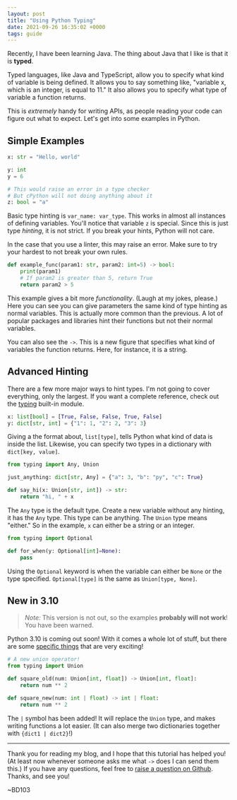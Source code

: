 ```yaml
---
layout: post
title: "Using Python Typing"
date: 2021-09-26 16:35:02 +0000
tags: guide
---
```


Recently, I have been learning Java. The thing about Java that I like is that it is **typed**.

Typed languages, like Java and TypeScript, allow you to specify what kind of variable is being defined. It allows you to say something like, "variable x, which is an integer, is equal to 11." It also allows you to specify what type of variable a function returns.

This is _extremely_ handy for writing APIs, as people reading your code can figure out what to expect. Let's get into some examples in Python.

## Simple Examples

```python
x: str = "Hello, world"

y: int
y = 6

# This would raise an error in a type checker
# But cPython will not doing anything about it
z: bool = "a" 
```

Basic type hinting is `var_name: var_type`. This works in almost all instances of defining variables. You'll notice that variable `z` is special. Since this is just type _hinting_, it is not strict. If you break your hints, Python will not care.

In the case that you use a linter, this may raise an error. Make sure to try your hardest to not break your own rules.

```python
def example_func(param1: str, param2: int=5) -> bool:
	print(param1)
	# If param2 is greater than 5, return True
	return param2 > 5
```

This example gives a bit more *functionality*. (Laugh at my jokes, please.) Here you can see you can give parameters the same kind of type hinting as normal variables. This is actually more common than the previous. A lot of popular packages and libraries hint their functions but not their normal variables.

You can also see the `->`. This is a new figure that specifies what kind of variables the function returns. Here, for instance, it is a string.

## Advanced Hinting

There are a few more major ways to hint types. I'm not going to cover everything, only the largest. If you want a complete reference, check out the [typing](https://docs.python.org/3/library/typing.html) built-in module.

```python
x: list[bool] = [True, False, False, True, False]
y: dict[str, int] = {"1": 1, "2": 2, "3": 3}
```

Giving a the format about, `list[type]`, tells Python what kind of data is inside the list. Likewise, you can specify two types in a dictionary with `dict[key, value]`.

```python
from typing import Any, Union

just_anything: dict[str, Any] = {"a": 3, "b": "py", "c": True}

def say_hi(x: Union[str, int]) -> str:
	return "hi, " + x
```

The `Any` type is the default type. Create a new variable without any hinting, it has the `Any` type. This type can be anything. The `Union` type means "either." So in the example, `x` can either be a string or an integer.

```python
from typing import Optional

def for_when(y: Optional[int]=None):
	pass
```

Using the `Optional` keyword is when the variable can either be `None` or the type specified. `Optional[type]` is the same as `Union[type, None]`.

## New in 3.10

> _Note:_ This version is not out, so the examples **probably will not work**! You have been warned.

Python 3.10 is coming out soon! With it comes a whole lot of stuff, but there are some [specific things](https://docs.python.org/3.10/whatsnew/3.10.html#new-features-related-to-type-hints) that are very exciting!

```python
# A new union operator!
from typing import Union

def square_old(num: Union[int, float]) -> Union[int, float]:
	return num ** 2

def square_new(num: int | float) -> int | float:
	return num ** 2
```

The `|` symbol has been added! It will replace the `Union` type, and makes writing functions a lot easier. (It can also merge two dictionaries together with `{dict1 | dict2}`!)

-----

Thank you for reading my blog, and I hope that this tutorial has helped you! (At least now whenever someone asks me what `->` does I can send them this.) If you have any questions, feel free to [raise a question on Github](https://github.com/BD103/bd103.github.io/issues). Thanks, and see you!

~BD103
